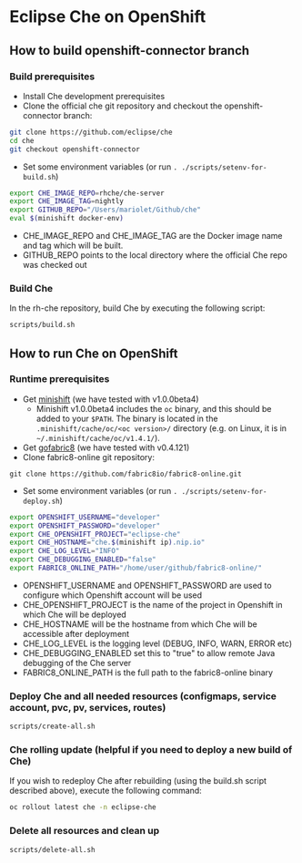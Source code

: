 # Eclipse Che on OpenShift

## How to build openshift-connector branch

### Build prerequisites

* Install Che development prerequisites
* Clone the official che git repository and checkout the openshift-connector branch:

```bash
git clone https://github.com/eclipse/che
cd che
git checkout openshift-connector
```

* Set some environment variables (or run `. ./scripts/setenv-for-build.sh`)

```bash
export CHE_IMAGE_REPO=rhche/che-server
export CHE_IMAGE_TAG=nightly
export GITHUB_REPO="/Users/mariolet/Github/che"
eval $(minishift docker-env)
```

* CHE_IMAGE_REPO and CHE_IMAGE_TAG are the Docker image name and tag which will be built.
* GITHUB_REPO points to the local directory where the official Che repo was checked out

### Build Che

In the rh-che repository, build Che by executing the following script:

```bash
scripts/build.sh
```

## How to run Che on OpenShift

### Runtime prerequisites

* Get [minishift](https://github.com/minishift/minishift#installation) (we have tested with v1.0.0beta4)
  * Minishift v1.0.0beta4 includes the `oc` binary, and this should be added to your `$PATH`. The binary is located
    in the `.minishift/cache/oc/<oc version>/` directory (e.g. on Linux, it is in `~/.minishift/cache/oc/v1.4.1/`).
* Get [gofabric8](https://github.com/fabric8io/gofabric8#getting-started) (we have tested with v0.4.121)
* Clone fabric8-online git repository:

`git clone https://github.com/fabric8io/fabric8-online.git`

* Set some environment variables (or run `. ./scripts/setenv-for-deploy.sh`)

```bash
export OPENSHIFT_USERNAME="developer"
export OPENSHIFT_PASSWORD="developer"
export CHE_OPENSHIFT_PROJECT="eclipse-che"
export CHE_HOSTNAME="che.$(minishift ip).nip.io"
export CHE_LOG_LEVEL="INFO"
export CHE_DEBUGGING_ENABLED="false"
export FABRIC8_ONLINE_PATH="/home/user/github/fabric8-online/"
```

* OPENSHIFT_USERNAME and OPENSHIFT_PASSWORD are used to configure which Openshift account will be used
* CHE_OPENSHIFT_PROJECT is the name of the project in Openshift in which Che will be deployed
* CHE_HOSTNAME will be the hostname from which Che will be accessible after deployment
* CHE_LOG_LEVEL is the logging level (DEBUG, INFO, WARN, ERROR etc)
* CHE_DEBUGGING_ENABLED set this to "true" to allow remote Java debugging of the Che server
* FABRIC8_ONLINE_PATH is the full path to the fabric8-online binary

### Deploy Che and all needed resources (configmaps, service account, pvc, pv, services, routes)

```bash
scripts/create-all.sh
```

### Che rolling update (helpful if you need to deploy a new build of Che)

If you wish to redeploy Che after rebuilding (using the build.sh script described above), execute the following command:

```bash
oc rollout latest che -n eclipse-che
```

### Delete all resources and clean up

```bash
scripts/delete-all.sh
```
